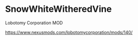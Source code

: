 # SnowWhiteWitheredVine
Lobotomy Corporation MOD

https://www.nexusmods.com/lobotomycorporation/mods/140/
